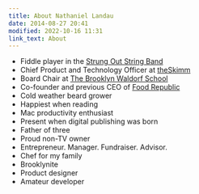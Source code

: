```yaml
---
title: About Nathaniel Landau
date: 2014-08-27 20:41
modified: 2022-10-16 11:31
link_text: About
---
```


-   Fiddle player in the [Strung Out String Band](https://strungoutstringband.com/)
-   Chief Product and Technology Officer at [theSkimm](https://theskimm.com)
-   Board Chair at [The Brooklyn Waldorf School](https://www.brooklynwaldorf.org)
-   Co-founder and previous CEO of [Food Republic](https://foodrepublic.com/)
-   Cold weather beard grower
-   Happiest when reading
-   Mac productivity enthusiast
-   Present when digital publishing was born
-   Father of three
-   Proud non-TV owner
-   Entrepreneur. Manager. Fundraiser. Advisor.
-   Chef for my family
-   Brooklynite
-   Product designer
-   Amateur developer
